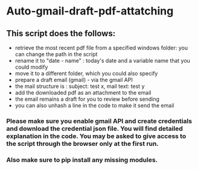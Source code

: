 # Auto-gmail-draft-pdf-attatching
## This script does the follows:
- retrieve the most recent pdf file from a specified windows folder: you can change the path in the script
- rename it to "date - name" : today's date and a variable name that you could modify
- move it to a different folder, which you could also specify
- prepare a draft email (gmail) - via the gmail API
- the mail structure is : subject: test x, mail text: test y
- add the downloaded pdf as an attachment to the email
- the email remains a draft for you to review before sending
- you can also unhash a line in the code to make it send the email
### Please make sure you enable gmail API and create credentials and download the credential json file. You will find detailed explanation in the code. You may be asked to give access to the script through the browser only at the first run.
### Also make sure to pip install any missing modules. 
